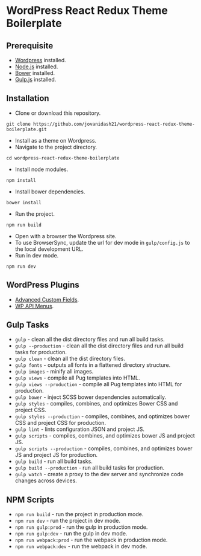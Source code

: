 # WordPress React Redux Theme Boilerplate

## Prerequisite
* [Wordpress](https://wordpress.org/) installed.
* [Node.js](https://nodejs.org/en/) installed.
* [Bower](https://bower.io/) installed.
* [Gulp.js](http://gulpjs.com/) installed.

## Installation
* Clone or download this repository.
```
git clone https://github.com/jovanidash21/wordpress-react-redux-theme-boilerplate.git
```
* Install as a theme on Wordpress.
* Navigate to the project directory.
```
cd wordpress-react-redux-theme-boilerplate
```
* Install node modules.
```
npm install
```
* Install bower dependencies.
```
bower install
```
* Run the project.
```
npm run build
```
* Open with a browser the Wordpress site.
* To use BrowserSync, update the url for dev mode in ```gulp/config.js``` to the local development URL.
* Run in dev mode.
```
npm run dev
```

## WordPress Plugins
* [Advanced Custom Fields](https://www.advancedcustomfields.com/).
* [WP API Menus](https://wordpress.org/plugins/wp-api-menus/).

## Gulp Tasks
* ```gulp``` - clean all the dist directory files and run all build tasks.
* ```gulp --production``` - clean all the dist directory files and run all build tasks for production.
* ```gulp clean``` - clean all the dist directory files.
* ```gulp fonts``` - outputs all fonts in a flattened directory structure.
* ```gulp images``` - minify all images.
* ```gulp views``` - compile all Pug templates into HTML.
* ```gulp views --production``` - compile all Pug templates into HTML for production.
* ```gulp bower``` - inject SCSS bower dependencies automatically.
* ```gulp styles``` - compiles, combines, and optimizes Bower CSS and project CSS.
* ```gulp styles --production``` - compiles, combines, and optimizes bower CSS and project CSS for production.
* ```gulp lint``` -  lints configuration JSON and project JS.
* ```gulp scripts``` -  compiles, combines, and optimizes bower JS and project JS.
* ```gulp scripts --production``` - compiles, combines, and optimizes bower JS and project JS for production.
* ```gulp build``` - run all build tasks.
* ```gulp build --production``` - run all build tasks for production.
* ```gulp watch``` - create a proxy to the dev server and synchronize code changes across devices.

## NPM Scripts
* ```npm run build``` - run the project in production mode.
* ```npm run dev``` - run the project in dev mode.
* ```npm run gulp:prod``` - run the gulp in production mode.
* ```npm run gulp:dev``` - run the gulp in dev mode.
* ```npm run webpack:prod``` - run the webpack in production mode.
* ```npm run webpack:dev``` - run the webpack in dev mode.